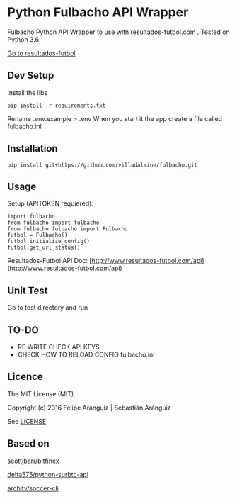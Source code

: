 # Python Fulbacho API Wrapper

Fulbacho Python API Wrapper to use with resultados-futbol.com .
Tested on Python 3.6

[Go to resultados-futbol](http://www.resultados-futbol.com/)

## Dev Setup

Install the libs

    pip install -r requirements.txt

Rename .env.example > .env
When you start it the app create a file called fulbacho.ini

## Installation

    pip install git+https://github.com/villadalmine/fulbacho.git

## Usage

Setup (APITOKEN requiered):

    import fulbacho
    from fulbacho import fulbacho
    from fulbacho.fulbacho import Fulbacho
    futbol = Fulbacho()
    futbol.initialize_config()
    futbol.get_url_status()


Resultados-Futbol  API Doc:
[http://www.resultados-futbol.com/api](http://www.resultados-futbol.com/api)

## Unit Test

Go to test directory and run

## TO-DO

* RE WRITE CHECK API KEYS
* CHECK HOW TO RELOAD CONFIG fulbacho.ini

## Licence

The MIT License (MIT)

Copyright (c) 2016 Felipe Aránguiz | Sebastián Aránguiz

See [LICENSE](LICENSE)

## Based on

[scottjbarr/bitfinex](https://github.com/scottjbarr/bitfinex)

[delta575/python-surbtc-api](https://github.com/delta575/python-surbtc-api)

[architv/soccer-cli](https://github.com/architv/soccer-cli)
